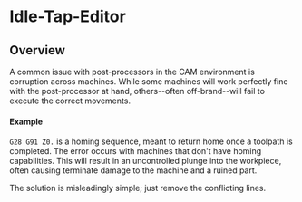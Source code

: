 # Idle-Tap-Editor

## Overview

A common issue with post-processors in the CAM environment is corruption across machines. While some machines will work perfectly fine with the post-processor at hand, others--often off-brand--will fail to execute the correct movements. 

#### Example 

`G28 G91 Z0.` is a homing sequence, meant to return home once a toolpath is completed. The error occurs with machines that don't have homing capabilities. This will result in an uncontrolled plunge into the workpiece, often causing terminate damage to the machine and a ruined part.


The solution is misleadingly simple; just remove the conflicting lines. 